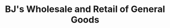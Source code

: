 ---
title: "BJ's Wholesale and Retail of General Goods"
url: /accra/bjs-wholesale-and-retail-of-general-goods/
shop: convenience
---